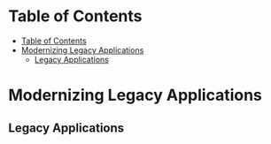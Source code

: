 # Table of Contents

- [Table of Contents](#table-of-contents)
- [Modernizing Legacy Applications](#modernizing-legacy-applications)
  - [Legacy Applications](#legacy-applications)

# Modernizing Legacy Applications

## Legacy Applications 

